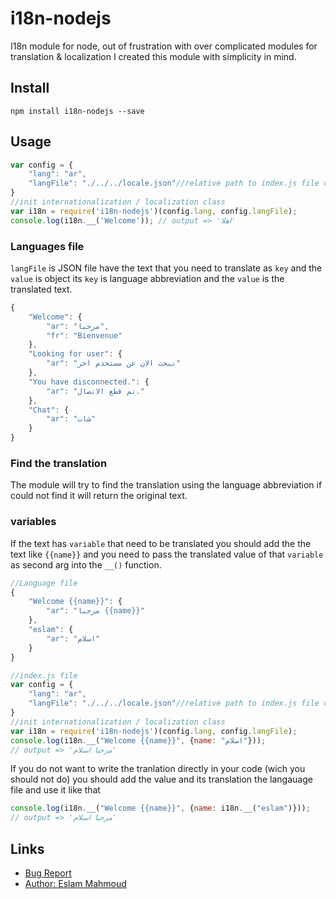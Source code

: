 # i18n-nodejs

I18n module for node, out of frustration with over complicated modules for translation & localization I created this module with simplicity in mind.

## Install

```shell
npm install i18n-nodejs --save
```

## Usage

```js
var config = {
	"lang": "ar",
	"langFile": "./../../locale.json"//relative path to index.js file of i18n-nodejs module
}
//init internationalization / localization class
var i18n = require('i18n-nodejs')(config.lang, config.langFile);
console.log(i18n.__('Welcome')); // output => 'اهلا'
```

### Languages file

`langFile` is JSON file have the text that you need to translate as `key` and the `value` is object its `key` is language abbreviation and the `value` is the translated text.

```js
{
	"Welcome": {
		"ar": "مرحبا",
		"fr": "Bienvenue"
	},
	"Looking for user": {
		"ar": "نبحث الان عن مستخدم اخر"
	},
	"You have disconnected.": {
		"ar": "تم قطع الاتصال."
	},
	"Chat": {
		"ar": "شات"
	}
}
```

### Find the translation

The module will try to find the translation using the language abbreviation if could not find it will return the original text.

### variables
If the text has `variable` that need to be translated you should add the the text like `{{name}}` and you need to pass the translated value of that `variable` as second arg into the `__()` function.
```js
//Language file
{
	"Welcome {{name}}": {
		"ar": "مرحبا {{name}}"
	},
	"eslam": {
		"ar": "اسلام"
	}
}
```
```js
//index.js file
var config = {
	"lang": "ar",
	"langFile": "./../../locale.json"//relative path to index.js file of i18n-nodejs module
}
//init internationalization / localization class
var i18n = require('i18n-nodejs')(config.lang, config.langFile);
console.log(i18n.__("Welcome {{name}}", {name: "اسلام"}));
// output => 'مرحبا اسلام'
```

If you do not want to write the tranlation directly in your code (wich you should not do) you should add the value and its translation the langauage file and use it like that
```js
console.log(i18n.__("Welcome {{name}}", {name: i18n.__("eslam")}));
// output => 'مرحبا اسلام'
```

## Links
- [Bug Report](https://github.com/eslam-mahmoud/i18n-nodejs/issues)
- [Author: Eslam Mahmoud](https://eslam.me)